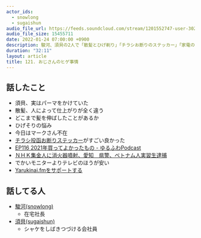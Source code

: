 ```yaml
---
actor_ids:
  - snowlong
  - sugaishun
audio_file_url: https://feeds.soundcloud.com/stream/1201552747-user-302747142-yarukinai-121-2022-01-24.mp3
audio_file_size: 15455711
date: 2022-01-24 07:00:00 +0900
description: 駿河、須貝の2人で「散髪とひげ剃り」「チラシお断りのステッカー」「家電の買い替え」について話しました。
duration: "32:11"
layout: article
title: 121. おじさんのヒゲ事情
---
```


## 話したこと
- 須貝、実はパーマをかけていた
- 散髪、人によって仕上がりが全く違う
- どこまで髪を伸ばしたことがあるか
- ひげそりの悩み
- 今日はマークさん不在
- [チラシ投函お断りステッカー](https://www.amazon.co.jp/gp/product/B00RT6LMKA/)がすごい良かった
- [EP116 2021年買ってよかったもの - ゆるふわPodcast](https://yuru28.com/116)
- [ＮＨＫ集金人に消火器噴射、愛知　県警、ベトナム人実習生逮捕](https://www.chibanippo.co.jp/newspack/20190817/619585)
- でかいモニターよりテレビのほうが安い
- [Yarukinai.fmをサポートする](https://note.com/tetuo41/circle)

## 話してる人
- [駿河(snowlong)](https://twitter.com/_snowlong)
  - 在宅社長
- [須貝(sugaishun)](https://twitter.com/sugaishun)
  - シャケをしばきつづける会社員
